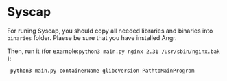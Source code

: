 # Syscap
For runing Syscap, you should copy all needed libraries and binaries into `binaries` folder. 
Plaese be sure that you have installed Angr.

Then, run it (for example:`python3 main.py nginx 2.31 /usr/sbin/nginx.bak` ):
 ```
  python3 main.py containerName glibcVersion PathtoMainProgram
```
